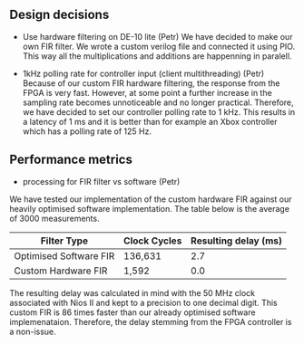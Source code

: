 ## Design decisions
- Use hardware filtering on DE-10 lite (Petr)
We have decided to make our own FIR filter. We wrote a custom verilog file and connected it using PIO. This way all the multiplications and additions are happenning in paralell. 

- 1kHz polling rate for controller input (client multithreading) (Petr)
Because of our custom FIR hardware filtering, the response from the FPGA is very fast. However, at some point a further increase in the sampling rate becomes unnoticeable and no longer practical. Therefore, we have decided to set our controller polling rate to 1 kHz. This results in a latency of 1 ms and it is better than for example an Xbox controller which has a polling rate of 125 Hz. 

## Performance metrics
- processing for FIR filter vs software (Petr)

We have tested our implementation of the custom hardware FIR against our heavily optimised software implementation. The table below is the average of 3000 measurements. 

| Filter Type             | Clock Cycles | Resulting delay (ms)|
|-------------------------|--------------| -----|
| Optimised Software FIR     | 136,631      | 2.7|
| Custom Hardware FIR     | 1,592        | 0.0 |

The resulting delay was calculated in mind with the 50 MHz clock associated with Nios II and kept to a precision to one decimal digit. 
This custom FIR is 86 times faster than our already optimised software implemenataion. Therefore, the delay stemming from the FPGA controller is a non-issue. 







